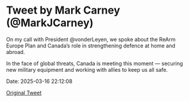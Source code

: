 # Tweet by Mark Carney (@MarkJCarney)

On my call with President @vonderLeyen, we spoke about the ReArm Europe Plan and Canada’s role in strengthening defence at home and abroad.

In the face of global threats, Canada is meeting this moment — securing new military equipment and working with allies to keep us all safe.

Date: 2025-03-16 22:12:08

[Original Tweet](https://x.com/MarkJCarney/status/1901396090269708303)
